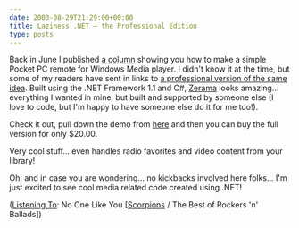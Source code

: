 ```yaml
---
date: 2003-08-29T21:29:00+00:00
title: Laziness .NET – the Professional Edition
type: posts
---
```

Back in June I published [a column](http://msdn.microsoft.com/vbasic/using/columns/code4fun/default.aspx?pull=/library/en-us/dncodefun/html/code4fun06272003.asp) showing you how to make a simple Pocket PC remote for Windows Media player. I didn't know it at the time, but some of my readers have sent in links to [a professional version of the same idea](http://www.zerama.net/). Built using the .NET Framework 1.1 and C#, [Zerama](http://www.zerama.net/) looks amazing... everything I wanted in mine, but built and supported by someone else (I love to code, but I'm happy to have someone else do it for me too!).



Check it out, pull down the demo from [here](http://www.zerama.net/download2.aspx) and then you can buy the full version for only $20.00.

Very cool stuff... even handles radio favorites and video content from your library!

Oh, and in case you are wondering... no kickbacks involved here folks... I'm just excited to see cool media related code created using .NET!


  ([Listening To](https://learn.microsoft.com/en-us/previous-versions/dotnet/articles/ms973230(v=msdn.10)): No One Like You [[Scorpions](http://www.windowsmedia.com/mg/search.asp?srch=Scorpions) / The Best of Rockers 'n' Ballads])
